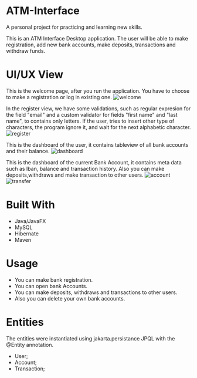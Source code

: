 # ATM-Interface
  A personal project for practicing and learning new skills. 

  This is an ATM Interface Desktop application. The user will be able to make registration, add new bank accounts, make deposits, transactions and withdraw funds.


# UI/UX View

This is the welcome page, after you run the application. You have to choose to make a registration or log in existing one.
![welcome](https://github.com/StoyanMihaylov99/ATM-Interface/assets/107346999/6e082703-58aa-4c7a-9baa-97ade86bfc8c)

In the register view, we have some validations, such as regular expresion for the field "email" and a custom validator for fields "first name"
and "last name", to contains only letters. If the user, tries to insert other type of characters, the program ignore it, and wait for the next alphabetic character.
![register](https://github.com/StoyanMihaylov99/ATM-Interface/assets/107346999/d7774ce1-b247-49fc-959d-16e88476bcbe)

This is the dashboard of the user, it contains tableview of all bank accounts and their balance.
![dashboard](https://github.com/StoyanMihaylov99/ATM-Interface/assets/107346999/fbda8613-4251-4d41-9253-a3cc36fa4c28)

This is the dashboard of the current Bank Account, it contains meta data such as Iban, balance and transaction history.
Also you can make deposits,withdraws and make transaction to other users.
![account](https://github.com/StoyanMihaylov99/ATM-Interface/assets/107346999/f6a93897-3fe6-4af5-aefa-0cd8f9eed462)
![transfer](https://github.com/StoyanMihaylov99/ATM-Interface/assets/107346999/69c888b4-a41e-4345-bdb9-d952d276cc17)



# Built With
  - Java/JavaFX
  - MySQL
  - Hibernate
 - Maven


# Usage
  - You can make bank registration.
  - You can open bank Accounts.
  - You can make deposits, withdraws and transactions to other users.
  - Also you can delete your own bank accounts.


# Entities
  The entities were instantiated using jakarta.persistance JPQL with the @Entity annotation.

  - User;
  - Account;
  - Transaction;


